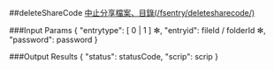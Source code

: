 ##deleteShareCode
[中止分享檔案、目錄(/fsentry/deletesharecode/)](https://creative.asuscloud.com/content/index.jsp?p=share&index=5&len=14&id=7&cid=8)

###Input Params
	{
		"entrytype": [ 0 | 1 ] ✻,
		"entryid": fileId / folderId ✻,
		"password": password
	}

###Output Results
	{
		"status": statusCode,
		"scrip": scrip
	}